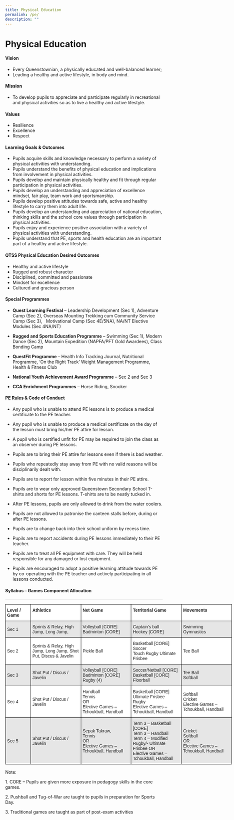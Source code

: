 ```yaml
---
title: Physical Education
permalink: /pe/
description: ""
---
```

Physical Education
==

#### **Vision**

*   Every Queenstownian, a physically educated and well-balanced learner;
*   Leading a healthy and active lifestyle, in body and mind.

#### **Mission**


*   To develop pupils to appreciate and participate regularly in recreational and physical activities so as to live a healthy and active lifestyle.

#### **Values**


*   Resilience
*   Excellence
*   Respect

#### **Learning Goals & Outcomes**

* Pupils acquire skills and knowledge necessary to perform a variety of physical activities with understanding.
* Pupils understand the benefits of physical education and implications from involvement in physical activities.
* Pupils develop and maintain physically healthy and fit through regular participation in physical activities.
* Pupils develop an understanding and appreciation of excellence mindset, fair play, team work and sportsmanship.
* Pupils develop positive attitudes towards safe, active and healthy lifestyle to carry them into adult life.
* Pupils develop an understanding and appreciation of national education, thinking skills and the school core values through participation in physical activities.
* Pupils enjoy and experience positive association with a variety of physical activities with understanding.
* Pupils understand that PE, sports and health education are an important part of a healthy and active lifestyle.

#### **QTSS Physical Education Desired Outcomes**

*   Healthy and active lifestyle
*   Rugged and robust character
*   Disciplined, committed and passionate
*   Mindset for excellence
*   Cultured and gracious person

#### **Special Programmes**

* **Quest Learning Festival** – Leadership Development (Sec 1), Adventure Camp (Sec 2), Overseas Mounting Trekking cum Community Service Camp (Sec 3),   Motivational Camp (Sec 4E/5NA), NA/NT Elective Modules (Sec 4NA/NT)

* **Rugged and Sports Education Programme** – Swimming (Sec 1), Modern Dance (Sec 2), Mountain Expedition (NAPFA/PFT Gold Awardees), Class Bonding Camp

* **QuestFit Programme** – Health Info Tracking Journal, Nutritional Programme, ‘On the Right Track’ Weight Management Programme, Health & Fitness Club

* **National Youth Achievement Award Programme** – Sec 2 and Sec 3

* **CCA Enrichment Programmes** – Horse Riding, Snooker


#### **PE Rules & Code of Conduct**

* Any pupil who is unable to attend PE lessons is to produce a medical certificate to the PE teacher.

* Any pupil who is unable to produce a medical certificate on the day of the lesson must bring his/her PE attire for lesson.

* A pupil who is certified unfit for PE may be required to join the class as an observer during PE lessons.

* Pupils are to bring their PE attire for lessons even if there is bad weather.

* Pupils who repeatedly stay away from PE with no valid reasons will be disciplinarily dealt with.

* Pupils are to report for lesson within five minutes in their PE attire.

* Pupils are to wear only approved Queenstown Secondary School T-shirts and shorts for PE lessons. T-shirts are to be neatly tucked in.

* After PE lessons, pupils are only allowed to drink from the water coolers.

* Pupils are not allowed to patronise the canteen stalls before, during or after PE lessons.

* Pupils are to change back into their school uniform by recess time.

* Pupils are to report accidents during PE lessons immediately to their PE teacher.

* Pupils are to treat all PE equipment with care. They will be held responsible for any damaged or lost equipment.

* Pupils are encouraged to adopt a positive learning attitude towards PE by co-operating with the PE teacher and actively participating in all lessons conducted.

#### **Syllabus – Games Component Allocation**
-----------------------------------------

<table style="border-collapse:collapse;border-spacing:0;table-layout: fixed; width: 725px" class="tg"><colgroup><col style="width: 81px"><col style="width: 161px"><col style="width: 161px"><col style="width: 161px"><col style="width: 161px"></colgroup><thead><tr><th style="background-color:#FFF;border-color:black;border-style:solid;border-width:1px;color:#222;font-family:Arial, sans-serif;font-size:14px;font-weight:bold;overflow:hidden;padding:10px 5px;text-align:left;vertical-align:top;word-break:normal"><span style="font-weight:bold">Level / Game</span></th><th style="background-color:#FFF;border-color:black;border-style:solid;border-width:1px;color:#222;font-family:Arial, sans-serif;font-size:14px;font-weight:bold;overflow:hidden;padding:10px 5px;text-align:left;vertical-align:top;word-break:normal"><span style="font-weight:bold">Athletics</span></th><th style="background-color:#FFF;border-color:black;border-style:solid;border-width:1px;color:#222;font-family:Arial, sans-serif;font-size:14px;font-weight:bold;overflow:hidden;padding:10px 5px;text-align:left;vertical-align:top;word-break:normal"><span style="font-weight:bold">Net Game</span></th><th style="background-color:#FFF;border-color:black;border-style:solid;border-width:1px;color:#222;font-family:Arial, sans-serif;font-size:14px;font-weight:bold;overflow:hidden;padding:10px 5px;text-align:left;vertical-align:top;word-break:normal"><span style="font-weight:bold">Territorial Game</span></th><th style="background-color:#FFF;border-color:black;border-style:solid;border-width:1px;color:#222;font-family:Arial, sans-serif;font-size:14px;font-weight:bold;overflow:hidden;padding:10px 5px;text-align:left;vertical-align:top;word-break:normal"><span style="font-weight:bold">Movements</span></th></tr></thead><tbody><tr><td style="background-color:#E6E6E6;border-color:black;border-style:solid;border-width:1px;color:#222;font-family:Arial, sans-serif;font-size:14px;overflow:hidden;padding:10px 5px;text-align:left;vertical-align:middle;word-break:normal">Sec 1</td><td style="background-color:#E6E6E6;border-color:black;border-style:solid;border-width:1px;color:#222;font-family:Arial, sans-serif;font-size:14px;overflow:hidden;padding:10px 5px;text-align:left;vertical-align:middle;word-break:normal">Sprints &amp; Relay, High Jump, Long Jump,</td><td style="background-color:#E6E6E6;border-color:black;border-style:solid;border-width:1px;color:#222;font-family:Arial, sans-serif;font-size:14px;overflow:hidden;padding:10px 5px;text-align:left;vertical-align:middle;word-break:normal">Volleyball [CORE]<br>Badminton [CORE]</td><td style="background-color:#E6E6E6;border-color:black;border-style:solid;border-width:1px;color:#222;font-family:Arial, sans-serif;font-size:14px;overflow:hidden;padding:10px 5px;text-align:left;vertical-align:middle;word-break:normal">Captain’s ball<br>Hockey [CORE]</td><td style="background-color:#E6E6E6;border-color:black;border-style:solid;border-width:1px;color:#222;font-family:Arial, sans-serif;font-size:14px;overflow:hidden;padding:10px 5px;text-align:left;vertical-align:middle;word-break:normal">Swimming<br>Gymnastics</td></tr><tr><td style="background-color:#FFF;border-color:black;border-style:solid;border-width:1px;color:#222;font-family:Arial, sans-serif;font-size:14px;overflow:hidden;padding:10px 5px;text-align:left;vertical-align:middle;word-break:normal">Sec 2</td><td style="background-color:#FFF;border-color:black;border-style:solid;border-width:1px;color:#222;font-family:Arial, sans-serif;font-size:14px;overflow:hidden;padding:10px 5px;text-align:left;vertical-align:middle;word-break:normal">Sprints &amp; Relay, High Jump, Long Jump, Shot Put, Discus &amp; Javelin</td><td style="background-color:#FFF;border-color:black;border-style:solid;border-width:1px;color:#222;font-family:Arial, sans-serif;font-size:14px;overflow:hidden;padding:10px 5px;text-align:left;vertical-align:middle;word-break:normal">Pickle Ball</td><td style="background-color:#FFF;border-color:black;border-style:solid;border-width:1px;color:#222;font-family:Arial, sans-serif;font-size:14px;overflow:hidden;padding:10px 5px;text-align:left;vertical-align:middle;word-break:normal">Basketball [CORE]<br>Soccer<br>Touch Rugby Ultimate Frisbee</td><td style="background-color:#FFF;border-color:black;border-style:solid;border-width:1px;color:#222;font-family:Arial, sans-serif;font-size:14px;overflow:hidden;padding:10px 5px;text-align:left;vertical-align:middle;word-break:normal">Tee Ball</td></tr><tr><td style="background-color:#E6E6E6;border-color:black;border-style:solid;border-width:1px;color:#222;font-family:Arial, sans-serif;font-size:14px;overflow:hidden;padding:10px 5px;text-align:left;vertical-align:middle;word-break:normal">Sec 3</td><td style="background-color:#E6E6E6;border-color:black;border-style:solid;border-width:1px;color:#222;font-family:Arial, sans-serif;font-size:14px;overflow:hidden;padding:10px 5px;text-align:left;vertical-align:middle;word-break:normal">Shot Put / Discus / Javelin</td><td style="background-color:#E6E6E6;border-color:black;border-style:solid;border-width:1px;color:#222;font-family:Arial, sans-serif;font-size:14px;overflow:hidden;padding:10px 5px;text-align:left;vertical-align:middle;word-break:normal">Volleyball [CORE]<br>Badminton [CORE]<br>Rugby (4)</td><td style="background-color:#E6E6E6;border-color:black;border-style:solid;border-width:1px;color:#222;font-family:Arial, sans-serif;font-size:14px;overflow:hidden;padding:10px 5px;text-align:left;vertical-align:middle;word-break:normal">Soccer/Netball [CORE]<br>Basketball [CORE] Floorball</td><td style="background-color:#E6E6E6;border-color:black;border-style:solid;border-width:1px;color:#222;font-family:Arial, sans-serif;font-size:14px;overflow:hidden;padding:10px 5px;text-align:left;vertical-align:middle;word-break:normal">Tee Ball<br>Softball</td></tr><tr><td style="background-color:#FFF;border-color:black;border-style:solid;border-width:1px;color:#222;font-family:Arial, sans-serif;font-size:14px;overflow:hidden;padding:10px 5px;text-align:left;vertical-align:middle;word-break:normal">Sec 4</td><td style="background-color:#FFF;border-color:black;border-style:solid;border-width:1px;color:#222;font-family:Arial, sans-serif;font-size:14px;overflow:hidden;padding:10px 5px;text-align:left;vertical-align:middle;word-break:normal">Shot Put / Discus / Javelin</td><td style="background-color:#FFF;border-color:black;border-style:solid;border-width:1px;color:#222;font-family:Arial, sans-serif;font-size:14px;overflow:hidden;padding:10px 5px;text-align:left;vertical-align:middle;word-break:normal">Handball<br>Tennis<br>OR<br>Elective Games – Tchoukball, Handball</td><td style="background-color:#FFF;border-color:black;border-style:solid;border-width:1px;color:#222;font-family:Arial, sans-serif;font-size:14px;overflow:hidden;padding:10px 5px;text-align:left;vertical-align:middle;word-break:normal">Basketball [CORE]<br>Ultimate Frisbee<br>Rugby<br>Elective Games – Tchoukball, Handball</td><td style="background-color:#FFF;border-color:black;border-style:solid;border-width:1px;color:#222;font-family:Arial, sans-serif;font-size:14px;overflow:hidden;padding:10px 5px;text-align:left;vertical-align:middle;word-break:normal">Softball<br>Cricket<br>Elective Games – Tchoukball, Handball</td></tr><tr><td style="background-color:#E6E6E6;border-color:black;border-style:solid;border-width:1px;color:#222;font-family:Arial, sans-serif;font-size:14px;overflow:hidden;padding:10px 5px;text-align:left;vertical-align:middle;word-break:normal">Sec 5</td><td style="background-color:#E6E6E6;border-color:black;border-style:solid;border-width:1px;color:#222;font-family:Arial, sans-serif;font-size:14px;overflow:hidden;padding:10px 5px;text-align:left;vertical-align:middle;word-break:normal">Shot Put / Discus / Javelin</td><td style="background-color:#E6E6E6;border-color:black;border-style:solid;border-width:1px;color:#222;font-family:Arial, sans-serif;font-size:14px;overflow:hidden;padding:10px 5px;text-align:left;vertical-align:middle;word-break:normal">Sepak Takraw,<br>Tennis<br>OR<br>Elective Games – Tchoukball, Handball</td><td style="background-color:#E6E6E6;border-color:black;border-style:solid;border-width:1px;color:#222;font-family:Arial, sans-serif;font-size:14px;overflow:hidden;padding:10px 5px;text-align:left;vertical-align:middle;word-break:normal">Term 3 – Basketball [CORE]<br>Term 3 – Handball<br>Term 4 – Modified Rugby/- Ultimate Frisbee  OR<br>Elective Games – Tchoukball, Handball</td><td style="background-color:#E6E6E6;border-color:black;border-style:solid;border-width:1px;color:#222;font-family:Arial, sans-serif;font-size:14px;overflow:hidden;padding:10px 5px;text-align:left;vertical-align:middle;word-break:normal">Cricket<br>Softball<br>OR<br>Elective Games – Tchoukball, Handball</td></tr></tbody></table>


Note:

1\. CORE – Pupils are given more exposure in pedagogy skills in the core games.

2\. Pushball and Tug-of-War are taught to pupils in preparation for Sports Day.

3\. Traditional games are taught as part of post-exam activities